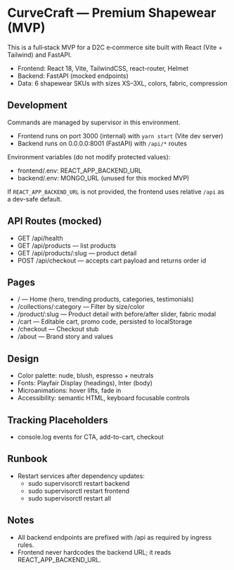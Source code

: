 # CurveCraft — Premium Shapewear (MVP)

This is a full‑stack MVP for a D2C e‑commerce site built with React (Vite + Tailwind) and FastAPI.

- Frontend: React 18, Vite, TailwindCSS, react-router, Helmet
- Backend: FastAPI (mocked endpoints)
- Data: 6 shapewear SKUs with sizes XS–3XL, colors, fabric, compression

## Development

Commands are managed by supervisor in this environment.

- Frontend runs on port 3000 (internal) with `yarn start` (Vite dev server)
- Backend runs on 0.0.0.0:8001 (FastAPI) with `/api/*` routes

Environment variables (do not modify protected values):
- frontend/.env: REACT_APP_BACKEND_URL
- backend/.env: MONGO_URL (unused for this mocked MVP)

If `REACT_APP_BACKEND_URL` is not provided, the frontend uses relative `/api` as a dev-safe default.

## API Routes (mocked)
- GET /api/health
- GET /api/products — list products
- GET /api/products/:slug — product detail
- POST /api/checkout — accepts cart payload and returns order id

## Pages
- / — Home (hero, trending products, categories, testimonials)
- /collections/:category — Filter by size/color
- /product/:slug — Product detail with before/after slider, fabric modal
- /cart — Editable cart, promo code, persisted to localStorage
- /checkout — Checkout stub
- /about — Brand story and values

## Design
- Color palette: nude, blush, espresso + neutrals
- Fonts: Playfair Display (headings), Inter (body)
- Microanimations: hover lifts, fade in
- Accessibility: semantic HTML, keyboard focusable controls

## Tracking Placeholders
- console.log events for CTA, add-to-cart, checkout

## Runbook
- Restart services after dependency updates:
  - sudo supervisorctl restart backend
  - sudo supervisorctl restart frontend
  - sudo supervisorctl restart all

## Notes
- All backend endpoints are prefixed with /api as required by ingress rules.
- Frontend never hardcodes the backend URL; it reads REACT_APP_BACKEND_URL.
